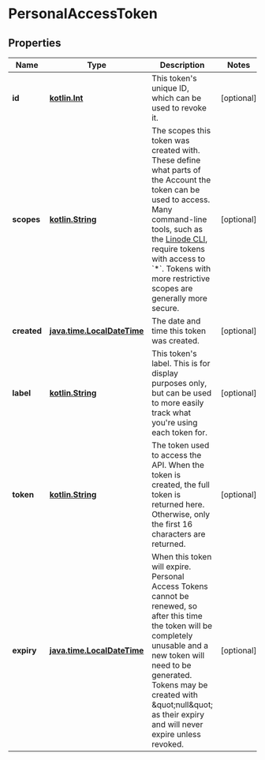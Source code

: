 
# PersonalAccessToken

## Properties
Name | Type | Description | Notes
------------ | ------------- | ------------- | -------------
**id** | [**kotlin.Int**](.md) | This token&#x27;s unique ID, which can be used to revoke it.  |  [optional]
**scopes** | [**kotlin.String**](.md) | The scopes this token was created with. These define what parts of the Account the token can be used to access. Many command-line tools, such as the [Linode CLI](https://github.com/linode/linode-cli), require tokens with access to &#x60;*&#x60;. Tokens with more restrictive scopes are generally more secure.  |  [optional]
**created** | [**java.time.LocalDateTime**](java.time.LocalDateTime.md) | The date and time this token was created.  |  [optional]
**label** | [**kotlin.String**](.md) | This token&#x27;s label.  This is for display purposes only, but can be used to more easily track what you&#x27;re using each token for.  |  [optional]
**token** | [**kotlin.String**](.md) | The token used to access the API.  When the token is created, the full token is returned here.  Otherwise, only the first 16 characters are returned.  |  [optional]
**expiry** | [**java.time.LocalDateTime**](java.time.LocalDateTime.md) | When this token will expire.  Personal Access Tokens cannot be renewed, so after this time the token will be completely unusable and a new token will need to be generated.  Tokens may be created with \&quot;null\&quot; as their expiry and will never expire unless revoked.  |  [optional]




